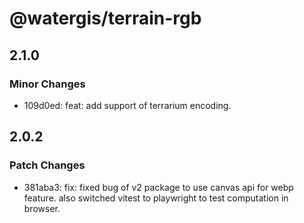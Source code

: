 # @watergis/terrain-rgb

## 2.1.0

### Minor Changes

- 109d0ed: feat: add support of terrarium encoding.

## 2.0.2

### Patch Changes

- 381aba3: fix: fixed bug of v2 package to use canvas api for webp feature. also switched vitest to playwright to test computation in browser.
